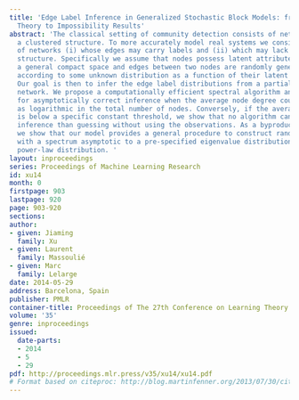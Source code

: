 ```yaml
---
title: 'Edge Label Inference in Generalized Stochastic Block Models: from Spectral
  Theory to Impossibility Results'
abstract: 'The classical setting of community detection consists of networks exhibiting
  a clustered structure. To more accurately model real systems we consider a class
  of networks (i) whose edges may carry labels and (ii) which may lack a clustered
  structure. Specifically we assume that nodes possess latent attributes drawn from
  a general compact space and edges between two nodes are randomly generated and labeled
  according to some unknown distribution as a function of their latent attributes.
  Our goal is then to infer the edge label distributions from a partially observed
  network. We propose a computationally efficient spectral algorithm and show it allows
  for asymptotically correct inference when the average node degree could be as low
  as logarithmic in the total number of nodes. Conversely, if the average node degree
  is below a specific constant threshold, we show that no algorithm can achieve better
  inference than guessing without using the observations. As a byproduct of our analysis,
  we show that our model provides a general procedure to construct random graph models
  with a spectrum asymptotic to a pre-specified eigenvalue distribution such as a
  power-law distribution. '
layout: inproceedings
series: Proceedings of Machine Learning Research
id: xu14
month: 0
firstpage: 903
lastpage: 920
page: 903-920
sections: 
author:
- given: Jiaming
  family: Xu
- given: Laurent
  family: Massoulié
- given: Marc
  family: Lelarge
date: 2014-05-29
address: Barcelona, Spain
publisher: PMLR
container-title: Proceedings of The 27th Conference on Learning Theory
volume: '35'
genre: inproceedings
issued:
  date-parts:
  - 2014
  - 5
  - 29
pdf: http://proceedings.mlr.press/v35/xu14/xu14.pdf
# Format based on citeproc: http://blog.martinfenner.org/2013/07/30/citeproc-yaml-for-bibliographies/
---
```

